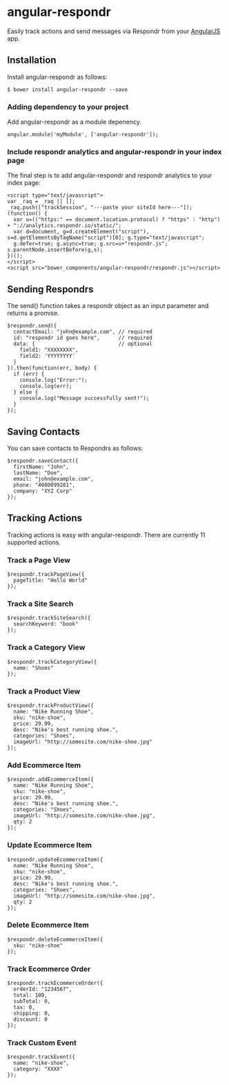# angular-respondr

Easily track actions and send messages via Respondr from your [AngularJS](https://angularjs.org/) app.

## Installation
Install angular-respondr as follows:

```
$ bower install angular-respondr --save
```

### Adding dependency to your project
Add angular-respondr as a module depenency.

```
angular.module('myModule', ['angular-respondr']);
```

### Include respondr analytics and angular-respondr in your index page
The final step is to add angular-respondr and respondr analytics to your index page:

```
<script type="text/javascript">
var _raq = _raq || [];
_raq.push(["trackSession", "---paste your siteId here---"]);
(function() {
  var u=(("https:" == document.location.protocol) ? "https" : "http") + "://analytics.respondr.io/static/";
  var d=document, g=d.createElement("script"), s=d.getElementsByTagName("script")[0]; g.type="text/javascript";
  g.defer=true; g.async=true; g.src=u+"respondr.js"; s.parentNode.insertBefore(g,s);
})();
</script>
<script src="bower_components/angular-respondr/respondr.js"></script>
```

## Sending Respondrs
The send() function takes a respondr object as an input parameter and returns a promise.

```
$respondr.send({
  contactEmail: "john@example.com", // required
  id: "respondr id goes here",      // required
  data: {                           // optional
    field1: "XXXXXXXX",
    field2: 'YYYYYYYY'
  }
}).then(function(err, body) {
  if (err) {
    console.log("Error:");
    console.log(err);
  } else {
    console.log("Message successfully sent!");
  }
});

```

## Saving Contacts
You can save contacts to Respondrs as follows:

```
$respondr.saveContact({
  firstName: "John",
  lastName: "Doe",
  email: "john@example.com",
  phone: "4080099281",
  company: "XYZ Corp"
});
```

## Tracking Actions
Tracking actions is easy with angular-respondr. There are currently 11 supported actions.

### Track a Page View

```
$respondr.trackPageView({
  pageTitle: "Hello World"
});
```

### Track a Site Search

```
$respondr.trackSiteSearch({
  searchKeyword: "book"
});
```

### Track a Category View

```
$respondr.trackCategoryView({
  name: "Shoes"
});
```

### Track a Product View

```
$respondr.trackProductView({
  name: "Nike Running Shoe",
  sku: "nike-shoe",
  price: 29.99,
  desc: "Nike's best running shoe.",
  categories: "Shoes",
  imageUrl: "http://somesite.com/nike-shoe.jpg"
});
```

### Add Ecommerce Item

```
$respondr.addEcommerceItem({
  name: "Nike Running Shoe",
  sku: "nike-shoe",
  price: 29.99,
  desc: "Nike's best running shoe.",
  categories: "Shoes",
  imageUrl: "http://somesite.com/nike-shoe.jpg",
  qty: 2
});
```

### Update Ecommerce Item

```
$respondr.updateEcommerceItem({
  name: "Nike Running Shoe",
  sku: "nike-shoe",
  price: 29.99,
  desc: "Nike's best running shoe.",
  categories: "Shoes",
  imageUrl: "http://somesite.com/nike-shoe.jpg",
  qty: 2
});
```


### Delete Ecommerce Item

```
$respondr.deleteEcommerceItem({
  sku: "nike-shoe"
});
```

### Track Ecommerce Order

```
$respondr.trackEcommerceOrder({
  orderId: "1234567",
  total: 100,
  subTotal: 0,
  tax: 0,
  shipping: 0,
  discount: 0
});
```

### Track Custom Event

```
$respondr.trackEvent({
  name: "nike-shoe",
  category: "XXXX"
});
```







